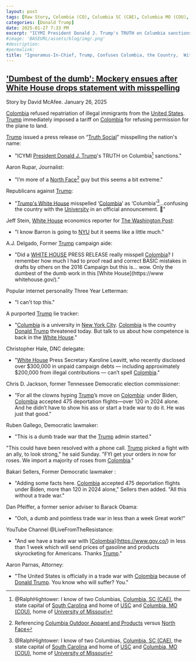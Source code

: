 ```yaml
---
layout: post
tags: [Raw Story, Colombia (CO), Columbia SC (CAE), Columbia MO (COU), trade war, tariffs]
categories: [Donald Trump]
date: 2025-01-27 7:33 PM
excerpt: "ICYMI President Donald J. Trump's TRUTH on Columbia sanctions. - Donald Trump on “Truth Social”."
#image: 'BASEURL/assets/blog/img/.png'
#description:
#permalink:
title: "Ignoramus-In-Chief, Trump, Confuses Colombia, the Country,  With Columbia, the Cities"
---
```



## ['Dumbest of the dumb': Mockery ensues after White House drops statement with misspelling](https://www.rawstory.com/trump-mockery-colombia-mispelling/)

Story by David McAfee. January 26, 2025

[Colombia](https://www.gov.co/) refused repatriation of illegal immigrants from the [United States](https://.www.usa.gov/). [Trump](https://www.whitehouse.gov/) immediately imposed a tariff on [Colombia](https://www.gov.co/) for refusing permission for the plane to land.

[Trump](https://www.whitehouse.gov/) issued a press release on “[Truth Social](https://truthsocial.com/)” misspelling the nation's name:

- "ICYMI [President Donald J. Trump](https://www.whitehouse.gov/)'s TRUTH on Columbia[^101] sanctions." 

Aaron Rupar, Journalist:

- "I’m more of a [North Face](https://www.thenorthface.com/)[^31] guy but this seems a bit extreme."

[^31]: Referencing [Columbia Outdoor Apparel and Products](https://www.columbia.com/) versus [North Face](https://www.thenorthface.com/)

Republicans against [Trump](https://www.whitehouse.gov/):

- "[Trump's White House](https://www.whitehouse.gov/) misspelled ‘[Colombia](https://www.gov.co/)’ as ‘Columbia’[^101]…confusing the country with the [University](https://www.columbia.edu/) in an official announcement. 🤡"

Jeff Stein, [White House](https://www.whitehouse.gov/) economics reporter for [The Washington Post](https://www.washingtonpost.com/):

- "I know Barron is going to [NYU](https://www.nyu.edu/) but it seems like a little much."

A.J. Delgado, Former [Trump](https://www.whitehouse.gov/) campaign aide:

- "Did a [WHITE HOUSE](https://www.whitehouse.gov/) PRESS RELEASE really misspell [Colombia](https://www.gov.co/)? I remember how much I had to proof read and correct BASIC mistakes in drafts by others on the 2016 Campaign but this is... wow. Only the dumbest of the dumb work in this [White House](https://www whitehouse.gov/)."

Popular internet personality Three Year Letterman:

- "I can't top this."

A purported [Trump](https://www.whitehouse.gov/) lie tracker:

- "[Columbia](https://www.columbia.edu/) is a university in [New York City](https://www.nyc.gov/). [Colombia](https://www.gov.co/) is the country [Donald Trump](https://www.whitehouse.gov/) threatened today. But talk to us about how competence is back in the [White House](https://www.whitehouse.gov/)."

Christopher Hale, DNC delegate:

- "[White House](https://www.whitehouse.gov/) Press Secretary Karoline Leavitt, who recently disclosed over \$300,000 in unpaid campaign debts — including approximately \$200,000 from illegal contributions — can’t spell [Colombia](https://www.gov.co/)."

Chris D. Jackson, former Tennessee Democratic election commissioner:

- "For all the clowns hyping [Trump](https://www.whitehouse.gov/)’s move on [Colombia](https://www.gov.co/): under Biden, [Colombia](https://www.gov.co/) accepted 475 deportation flights—over 120 in 2024 alone. And he didn’t have to show his ass or start a trade war to do it. He was just that good."

Ruben Gallego, Democratic lawmaker:

- "This is a dumb trade war that the [Trump](https://www.whitehouse.gov/) admin started."

"This could have been resolved with a phone call. [Trump](https://www.whitehouse.gov/) picked a fight with an ally, to look strong," he said Sunday. "FYI get your orders in now for roses. We import a majority of roses from [Colombia](https://www.gov.co/)."

Bakari Sellers, Former Democratic lawmaker :

- "Adding some facts here. [Colombia](https://www.gov.co/) accepted 475 deportation flights under Biden, more than 120 in 2024 alone," Sellers then added. "All this without a trade war."

Dan Pfeiffer, a former senior adviser to Barack Obama:

- "Ooh, a dumb and pointless trade war in less than a week Great work!"

YouTube Channel @LiveFromTheResistance:

- "And we have a trade war with [[Colombia](https://www.gov.co/)](https://www.gov.co/) in less than 1 week which will send prices of gasoline and products skyrocketing for Americans. Thanks [Trump](https://www.whitehouse.gov/)."

Aaron Parnas, Attorney:

- "The United States is officially in a trade war with [Colombia](https://www.gov.co/) because of [Donald Trump](https://www.whitehouse.gov/). You know who will suffer? You."

[^101]: @RalphHightower: I know of two Columbias, [Columbia, SC (CAE)](https://columbiasc.gov/), the state capital of [South Carolina](https://www.sc.gov/) and home of [USC](https://www.sc.edu/) and [Columbia, MO (COU)](https://www.como.gov/), home of [University of Missouri](https://missouri.edu/)


